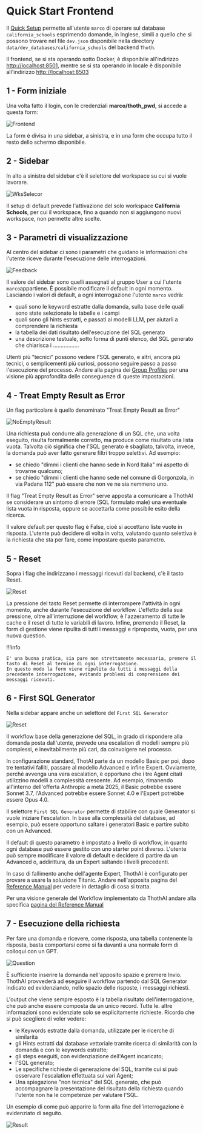 # Quick Start Frontend

Il [Quick Setup](../1-install/1.4-quick_setup.md) permette all'utente `marco` di operare sul database `california_schools` 
esprimendo domande, in Inglese, simili a quello che si possono trovare nel file `dev.json` disponibile nella
directory `data/dev_databases/california_schools` del backend `Thoth`.

Il frontend, se si sta operando sotto Docker, è disponibile all'indirizzo [http://localhost:8501](http://localhost:8501), 
mentre se si sta operando in locale è disponibile all'indirizzo [http://localhost:8503](http://localhost:8503)


## 1 - Form iniziale
Una volta fatto il login, con le credenziali **marco/thoth_pwd**, si accede a questa form:

![Frontend](../assets/index_pngs/VoidFrontend.png)

La form è divisa in una sidebar, a sinistra, e in una form che occupa tutto il resto dello schermo disponibile. 

## 2 - Sidebar
In alto a sinistra del sidebar c'è il selettore del workspace su cui si vuole lavorare.

![WksSelecor](../assets/quickstart/Sidebar-wksselector.png)

Il setup di default prevede l'attivazione del solo workspace **California Schools**, per cui il workspace, 
fino a quando non si aggiungono nuovi workspace, non permette altre scelte. 

## 3 - Parametri di visualizzazione
Al centro del sidebar ci sono i parametri che guidano le informazioni che l'utente riceve durante l'esecuzione delle
interrogazioni. 

![Feedback](../assets/quickstart/Sidebar-feedback.png)

Il valore del sidebar sono quelli assegnati al gruppo User a cui l'utente `marco`appartiene. È possibile modificare
il default in ogni momento. Lasciando i valori di default, a ogni interrogazione l'utente `marco` vedrà:

- quali sono le keyword estratte dalla domanda, sulla base delle quali sono state selezionate le tabelle e i campi 
- quali sono gli hints estratti, e passati ai modelli LLM, per aiutarli a comprendere la richiesta
- la tabella dei dati risultato dell'esecuzione del SQL generato
- una descrizione testuale, sotto forma di punti elenco, del SQL generato che chiarisca i .................

Utenti più "tecnici" possono vedere l'SQL generato, e altri, ancora più tecnici, o semplicementi più curiosi, 
possono seguire passo a passo l'esecuzione del processo. Andare alla pagina dei [Group Profiles](../4-user_manual/4.1-setup/4.1.4-authentication/3.1.1.3-group_profiles.md)
per una visione più approfondita delle conseguenze di queste impostazioni.

## 4 - Treat Empty Result as Error
Un flag particolare è quello denominato "Treat Empty Result as Error"

![NoEmptyResult](../assets/quickstart/Sidebar-noemptyresult.png)

Una richiesta può condurre alla generazione di un SQL che, una volta eseguito, risulta formalmente corretto, ma produce come risultato una lista vuota.
Talvolta ciò significa che l'SQL generato è sbagliato, talvolta, invece, la domanda può aver fatto generare filtri troppo selettivi. Ad esempio:

- se chiedo "dimmi i clienti che hanno sede in Nord Italia" mi aspetto di trovarne qualcuno;
- se chiedo "dimmi i clienti che hanno sede nel comune di Gorgonzola, in via Padana 112" può essere che non ve ne sia nemmeno uno.

Il flag "Treat Empty Result as Error" serve apposta a comunicare a ThothAI se considerare un sintomo di errore (SQL formulato male) 
una eventuale lista vuota in risposta, oppure se accettarla come possibile esito della ricerca.

Il valore default per questo flag è False, cioè si accettano liste vuote in risposta. L'utente può decidere di volta in volta, valutando quanto selettiva 
è la richiesta che sta per fare, come impostare questo parametro.

## 5 - Reset
Sopra i flag che indirizzano i messaggi ricevuti dal backend, c'è il tasto Reset.

![Reset](../assets/quickstart/Sidebar-reset.png)

La pressione del tasto Reset permette di interrompere l'attività in ogni momento, anche durante l'esecuzione del  workflow.
L'effetto della sua pressione, oltre all'interruzione del workflow, è l'azzeramento di tutte le cache e il reset di tutte le variabili di lavoro. 
Infine, premendo il Reset, la form di gestione viene ripulita di tutti i messaggi e riproposta, vuota, per una nuova question.

!!!info

    E' una buona pratica, sia pure non strettamente necessaria, premere il tasto di Reset al termine di ogni interrogazione.
    In questo modo la form viene ripulita da tutti i messaggi della precedente interrogazione, evitando problemi di comprensione dei messaggi ricevuti. 

## 6 - First SQL Generator

Nella sidebar appare anche un selettore del `First SQL Generator`

![Reset](../assets/quickstart/Sidebar-firstgen.png)


Il workflow base della generazione del SQL, in grado di rispondere alla domanda posta dall'utente, prevede una escalation di modelli sempre più
complessi, e inevitabilmente più cari, da coinvolgere nel processo.

In configurazione standard, ThotAI parte da un modello Basic per poi, dopo tre tentativi falliti, passare al modello Advanced e infine Expert. Ovviamente, perché avvenga una vera escalation,
è opportuno che i tre Agent citati utilizzino modelli a complessità crescente. Ad esempio, rimanendo all'interno dell'offerta Anthropic a metà 
2025, il Basic potrebbe essere Sonnet 3.7, l'Advanced potrebbe essere Sonnet 4.0 e l'Expert potrebbe essere Opus 4.0.

Il selettore `First SQL Generator` permette di stabilire con quale Generator si vuole iniziare l'escalation. In base alla complessità
del database, ad esempio, può essere opportuno saltare i generatori Basic e partire subito con un Advanced.

Il default di questo parametro è impostato a livello di workflow, in quanto ogni database
può essere gestito con uno starter point diverso. L'utente può sempre modificare il valore di default e decidere di partire da un Advanced o, addirittura, da un Expert saltando i livelli precedenti.

In caso di fallimento anche dell'agente Expert, ThothAI è configurato per provare a usare la soluzione Titanic. Andare 
nell'apposita pagina del [Reference Manual](../5-reference_manual/5.3-workflow/5.3.4-titanic_generation_workflow.md) per vedere in dettaglio di cosa si tratta.

Per una visione generale del Workflow implementato da ThothAI andare alla specifica [pagina del Reference Manual](../5-reference_manual/5.3-workflow/5.3.3-basic_generation_workflow.md)

## 7 - Esecuzione della richiesta
Per fare una domanda e ricevere, come risposta, una tabella contenente la risposta, basta comportarsi come si fa davanti a una normale form di colloqui con un GPT.

![Question](../assets/quickstart/Sidebar-question.png)

È sufficiente inserire la domanda nell'apposito spazio e premere Invio. ThothAI provvederà ad eseguire il workflow partendo dal SQL Generator indicato 
ed evidenziando, nello spazio delle risposte, i messaggi richiesti.

L'output che viene sempre esposto è la tabella risultato dell'interrogazione, che può anche essere composta da un unico record. Tutte le. altre
informazioni sono evidenziate solo se esplicitamente richieste. Ricordo che si può scegliere di voler vedere:
- le Keywords estratte dalla domanda, utilizzate per le ricerche di similarità
- gli Hints estratti dal database vettoriale tramite ricerca di similarità con la domanda e con le keywords estratte;
- gli steps eseguiti, con evidenziazione dell'Agent incaricato;
- l'SQL generato; 
- Le specifiche richieste di generazione del SQL, tramite cui si può osservare l'escalation effettuata sui vari Agent;
- Una spiegazione "non tecnica" del SQL generato, che può accompagnare la presentazione del risultato della richiesta quando l'utente non ha le competenze per valutare l'SQL.

Un esempio di come può apparire la form alla fine dell'interrogazione è evidenziato di seguito.

![Result](../assets/index_pngs/FrontendWindow.png)